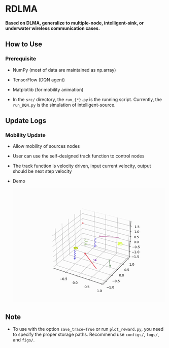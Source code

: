 # RDLMA
**Based on DLMA, generalize to multiple-node, intelligent-sink, or underwater wireless communication cases.**

## How to Use

### Prerequisite

- NumPy (most of data are maintained as np.array)

- TensorFlow (DQN agent)
- Matplotlib (for mobility animation)

- In the ```src/``` directory, the ```run_{*}.py``` is the running script. Currently, the ```run_DQN.py``` is the simulation of intelligent-source.

## Update Logs

### Mobility Update

- Allow mobility of sources nodes

- User can use the self-designed track function to control nodes

- The track function is velocity driven, input current velocity, output should be next step velocity

- Demo

  ![test](figs\test.gif)

## Note

- To use with the option ```save_trace=True``` or run ```plot_reward.py```,  you need to specify the proper storage paths. Recommend use ```configs/```, ```logs/```, and ```figs/```.
